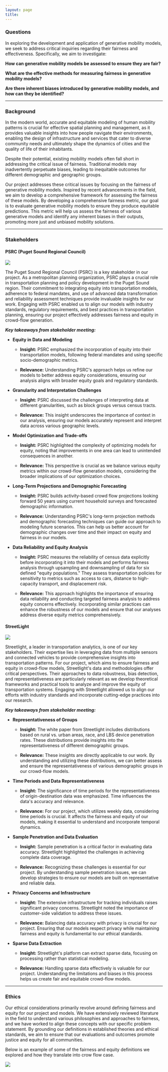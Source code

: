 ```yaml
---
layout: page
title: 
---
```


### Questions

In exploring the development and application of generative mobility models, we seek to address critical inquiries regarding their fairness and effectiveness. Specifically, we aim to investigate:



**How can generative mobility models be assessed to ensure they are fair?**

**What are the effective methods for measuring fairness in generative mobility models?**

**Are there inherent biases introduced by generative mobility models, and how can they be identified?**



---

### Background

In the modern world, accurate and equitable modeling of human mobility patterns is crucial for effective spatial planning and management, as it provides valuable insights into how people navigate their environments, enabling the design of infrastructure and services that cater to diverse community needs and ultimately shape the dynamics of cities and the quality of life of their inhabitants.

Despite their potential, existing mobility models often fall short in addressing the critical issue of fairness. Traditional models may inadvertently perpetuate biases, leading to inequitable outcomes for different demographic and geographic groups.

Our project addresses these critical issues by focusing on the fairness of generative mobility models. Inspired by recent advancements in the field, we aim to develop a comprehensive framework for assessing the fairness of these models. By developing a comprehensive fairness metric, our goal is to evaluate generative mobility models to ensure they produce equitable predictions. This metric will help us assess the fairness of various generative models and identify any inherent biases in their outputs, promoting more just and unbiased mobility solutions.


---

### Stakeholders

#### PSRC (Puget Sound Regional Council)

<img src="{{ site.url }}{{ site.baseurl }}/assets/img/psrc.jpg">


The Puget Sound Regional Council (PSRC) is a key stakeholder in our project. As a metropolitan planning organization, PSRC plays a crucial role in transportation planning and policy development in the Puget Sound region. Their commitment to integrating equity into transportation models, adherence to federal mandates, and use of advanced data transformation and reliability assessment techniques provide invaluable insights for our work. Engaging with PSRC enabled us to align our models with industry standards, regulatory requirements, and best practices in transportation planning, ensuring our project effectively addresses fairness and equity in crowd-flow generation.

***Key takeaways from stakeholder meeting:***

* **Equity in Data and Modeling**

    * **Insight:** PSRC emphasized the incorporation of equity into their transportation models, following federal mandates and using specific socio-demographic metrics.

    * **Relevance:** Understanding PSRC's approach helps us refine our models to better address equity considerations, ensuring our analysis aligns with broader equity goals and regulatory standards.

* **Granularity and Interpretation Challenges**

    * **Insight:** PSRC discussed the challenges of interpreting data at different granularities, such as block groups versus census tracts.
    
    * **Relevance:** This insight underscores the importance of context in our analysis, ensuring our models accurately represent and interpret data across various geographic levels.

* **Model Optimization and Trade-offs**

    * **Insight:** PSRC highlighted the complexity of optimizing models for equity, noting that improvements in one area can lead to unintended consequences in another.

    * **Relevance:** This perspective is crucial as we balance various equity metrics within our crowd-flow generation models, considering the broader implications of our optimization choices.

* **Long-Term Projections and Demographic Forecasting**

    * **Insight:** PSRC builds activity-based crowd flow projections looking forward 50 years using current household surveys and forecasted demographic information.

    * **Relevance:** Understanding PSRC's long-term projection methods and demographic forecasting techniques can guide our approach to modeling future scenarios. This can help us better account for demographic changes over time and their impact on equity and fairness in our models.

* **Data Reliability and Equity Analysis**

    * **Insight:** PSRC measures the reliability of census data explicitly before incorporating it into their models and performs fairness analysis through upsampling and downsampling of data for six defined "equity populations." They assess transportation policies for sensitivity to metrics such as access to cars, distance to high-capacity transport, and displacement risk.

    * **Relevance:** This approach highlights the importance of ensuring data reliability and conducting targeted fairness analysis to address equity concerns effectively. Incorporating similar practices can enhance the robustness of our models and ensure that our analyses address diverse equity metrics comprehensively.


#### StreetLight

<img src="{{ site.url }}{{ site.baseurl }}/assets/img/streetlight.jpg">

Streetlight, a leader in transportation analytics, is one of our key stakeholders. Their expertise lies in leveraging data from multiple sensors and connected vehicles to provide comprehensive insights into transportation patterns. For our project, which aims to ensure fairness and equity in crowd-flow models, Streetlight's data and methodologies offer critical perspectives. Their approaches to data robustness, bias detection, and representativeness are particularly relevant as we develop theoretical frameworks and practical tools to analyze and improve the equity of transportation systems. Engaging with Streetlight allowed us to align our efforts with industry standards and incorporate cutting-edge practices into our research.

***Key takeaways from stakeholder meeting:***


* **Representativeness of Groups**

    * **Insight:** The white paper from Streetlight includes distributions based on rural vs. urban areas, race, and LBS device penetration rates. These distributions provide insights into the representativeness of different demographic groups.

    * **Relevance:** These insights are directly applicable to our work. By understanding and utilizing these distributions, we can better assess and ensure the representativeness of various demographic groups in our crowd-flow models.

* **Time Periods and Data Representativeness**

    * **Insight:** The significance of time periods for the representativeness of origin-destination data was emphasized. Time influences the data's accuracy and relevance.
    
    * **Relevance:** For our project, which utilizes weekly data, considering time periods is crucial. It affects the fairness and equity of our models, making it essential to understand and incorporate temporal dynamics.

* **Sample Penetration and Data Evaluation**

    * **Insight:** Sample penetration is a critical factor in evaluating data accuracy. Streetlight highlighted the challenges in achieving complete data coverage.
    
    * **Relevance:** Recognizing these challenges is essential for our project. By understanding sample penetration issues, we can develop strategies to ensure our models are built on representative and reliable data.

* **Privacy Concerns and Infrastructure**

    * **Insight:** The extensive infrastructure for tracking individuals raises significant privacy concerns. Streetlight noted the importance of customer-side validation to address these issues.
    
    * **Relevance:** Balancing data accuracy with privacy is crucial for our project. Ensuring that our models respect privacy while maintaining fairness and equity is fundamental to our ethical standards.

* **Sparse Data Extraction**

    * **Insight:** Streetlight's platform can extract sparse data, focusing on processing rather than statistical modeling.
    
    * **Relevance:** Handling sparse data effectively is valuable for our project. Understanding the limitations and biases in this process helps us create fair and equitable crowd-flow models.



---


### Ethics


Our ethical considerations primarily revolve around defining fairness and equity for our project and models. We have extensively reviewed literature in the field to understand various philosophies and approaches to fairness, and we have worked to align these concepts with our specific problem statement. By grounding our definitions in established theories and ethical standards, we aim to ensure that our evaluations and outcomes promote justice and equity for all communities.

Below is an example of some of the fairness and equity definitions we explored and how they translate into crow flow case.

<img src="{{ site.url }}{{ site.baseurl }}/assets/img/ethics_table.png">


